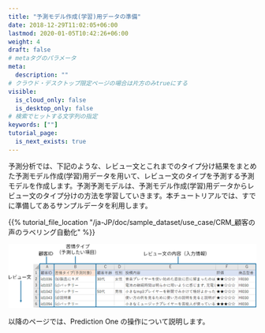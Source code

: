 ```yaml
---
title: "予測モデル作成(学習)用データの準備"
date: 2018-12-29T11:02:05+06:00
lastmod: 2020-01-05T10:42:26+06:00
weight: 4
draft: false
# metaタグのパラメータ
meta:
  description: ""
# クラウド・デスクトップ限定ページの場合は片方のみtrueにする
visible:
  is_cloud_only: false
  is_desktop_only: false
# 検索でヒットする文字列の指定
keywords: [""]
tutorial_page:
  is_next_exists: true
---
```


予測分析では、下記のような、レビュー文とこれまでのタイプ分け結果をまとめた予測モデル作成(学習)用データを用いて、レビュー文のタイプを予測する予測モデルを作成します。予測予測モデルは、予測モデル作成(学習)用データからレビュー文のタイプ分けの方法を学習していきます。本チュートリアルでは、すでに準備してあるサンプルデータを利用します。

{{% tutorial_file_location "/ja-JP/doc/sample_dataset/use_case/CRM_顧客の声のラベリング自動化" %}}

![](../img/t_slide4.png)

以降のページでは、Prediction One の操作について説明します。
